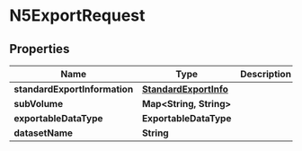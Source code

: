 

# N5ExportRequest


## Properties

| Name | Type | Description | Notes |
|------------ | ------------- | ------------- | -------------|
|**standardExportInformation** | [**StandardExportInfo**](StandardExportInfo.md) |  |  [optional] |
|**subVolume** | **Map&lt;String, String&gt;** |  |  [optional] |
|**exportableDataType** | **ExportableDataType** |  |  [optional] |
|**datasetName** | **String** |  |  [optional] |



